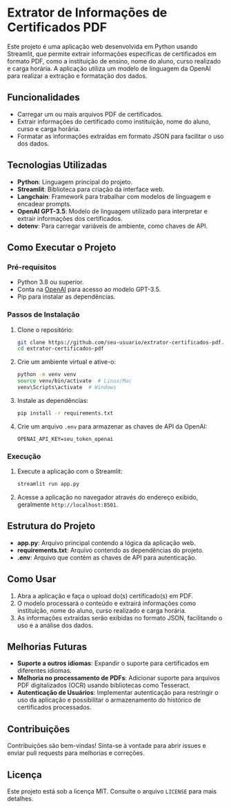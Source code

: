 # Extrator de Informações de Certificados PDF

Este projeto é uma aplicação web desenvolvida em Python usando Streamlit, que permite extrair informações específicas de certificados em formato PDF, como a instituição de ensino, nome do aluno, curso realizado e carga horária. A aplicação utiliza um modelo de linguagem da OpenAI para realizar a extração e formatação dos dados.

## Funcionalidades
- Carregar um ou mais arquivos PDF de certificados.
- Extrair informações do certificado como instituição, nome do aluno, curso e carga horária.
- Formatar as informações extraídas em formato JSON para facilitar o uso dos dados.

## Tecnologias Utilizadas
- **Python**: Linguagem principal do projeto.
- **Streamlit**: Biblioteca para criação da interface web.
- **Langchain**: Framework para trabalhar com modelos de linguagem e encadear prompts.
- **OpenAI GPT-3.5**: Modelo de linguagem utilizado para interpretar e extrair informações dos certificados.
- **dotenv**: Para carregar variáveis de ambiente, como chaves de API.

## Como Executar o Projeto

### Pré-requisitos
- Python 3.8 ou superior.
- Conta na [OpenAI](https://openai.com/) para acesso ao modelo GPT-3.5.
- Pip para instalar as dependências.

### Passos de Instalação
1. Clone o repositório:
   ```bash
   git clone https://github.com/seu-usuario/extrator-certificados-pdf.git
   cd extrator-certificados-pdf
   ```

2. Crie um ambiente virtual e ative-o:
   ```bash
   python -m venv venv
   source venv/bin/activate  # Linux/Mac
   venv\Scripts\activate  # Windows
   ```

3. Instale as dependências:
   ```bash
   pip install -r requirements.txt
   ```

4. Crie um arquivo `.env` para armazenar as chaves de API da OpenAI:
   ```env
   OPENAI_API_KEY=seu_token_openai
   ```

### Execução
1. Execute a aplicação com o Streamlit:
   ```bash
   streamlit run app.py
   ```
2. Acesse a aplicação no navegador através do endereço exibido, geralmente `http://localhost:8501`.

## Estrutura do Projeto
- **app.py**: Arquivo principal contendo a lógica da aplicação web.
- **requirements.txt**: Arquivo contendo as dependências do projeto.
- **.env**: Arquivo que contém as chaves de API para autenticação.

## Como Usar
1. Abra a aplicação e faça o upload do(s) certificado(s) em PDF.
2. O modelo processará o conteúdo e extrairá informações como instituição, nome do aluno, curso realizado e carga horária.
3. As informações extraídas serão exibidas no formato JSON, facilitando o uso e a análise dos dados.

## Melhorias Futuras
- **Suporte a outros idiomas**: Expandir o suporte para certificados em diferentes idiomas.
- **Melhoria no processamento de PDFs**: Adicionar suporte para arquivos PDF digitalizados (OCR) usando bibliotecas como Tesseract.
- **Autenticação de Usuários**: Implementar autenticação para restringir o uso da aplicação e possibilitar o armazenamento do histórico de certificados processados.

## Contribuições
Contribuições são bem-vindas! Sinta-se à vontade para abrir issues e enviar pull requests para melhorias e correções.

## Licença
Este projeto está sob a licença MIT. Consulte o arquivo `LICENSE` para mais detalhes.
